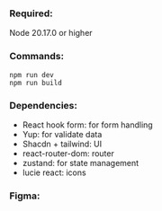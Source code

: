 ### Required:
Node 20.17.0 or higher

### Commands:
```
npm run dev
npm run build
```


### Dependencies:
- React hook form: for form handling
- Yup: for validate data
- Shacdn + tailwind: UI
- react-router-dom: router
- zustand: for state management
- lucie react: icons
### Figma:

